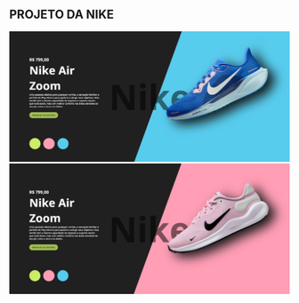 <h2>PROJETO DA NIKE</h2>

<img src="https://github.com/DennisDev2911/NIKE---Novo/blob/main/img/NIKE%20AZUL.JPG?raw=true">
<img src="https://github.com/DennisDev2911/NIKE---Novo/blob/main/img/NIKE%20ROSA.JPG?raw=true">
<img src="">
